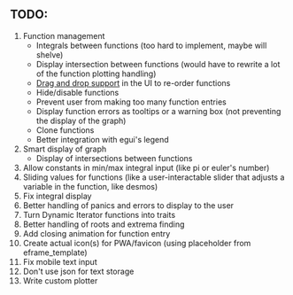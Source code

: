 ## TODO:
1. Function management
	- Integrals between functions (too hard to implement, maybe will shelve)
	- Display intersection between functions (would have to rewrite a lot of the function plotting handling)
	- [Drag and drop support](https://github.com/emilk/egui/discussions/1530) in the UI to re-order functions
	- Hide/disable functions
	- Prevent user from making too many function entries
	- Display function errors as tooltips or a warning box (not preventing the display of the graph)
	- Clone functions
	- Better integration with egui's legend
2. Smart display of graph
	- Display of intersections between functions
3. Allow constants in min/max integral input (like pi or euler's number)
4. Sliding values for functions (like a user-interactable slider that adjusts a variable in the function, like desmos)
5. Fix integral display
6. Better handling of panics and errors to display to the user
7. Turn Dynamic Iterator functions into traits
8. Better handling of roots and extrema finding
9. Add closing animation for function entry
10. Create actual icon(s) for PWA/favicon (using placeholder from eframe_template)
11. Fix mobile text input
12. Don't use json for text storage
13. Write custom plotter
